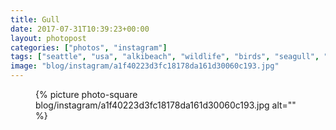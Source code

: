 ```yaml
---
title: Gull
date: 2017-07-31T10:39:23+00:00
layout: photopost
categories: ["photos", "instagram"]
tags: ["seattle", "usa", "alkibeach", "wildlife", "birds", "seagull", "beach", "sand", "sea", "waves"]
image: "blog/instagram/a1f40223d3fc18178da161d30060c193.jpg"
---
```


<figure class="photo photo--square">
  {% picture photo-square blog/instagram/a1f40223d3fc18178da161d30060c193.jpg alt="" %}
</figure>


